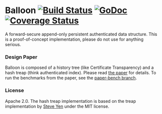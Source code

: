 # Balloon [![Build Status](https://travis-ci.org/pylls/balloon.svg?branch=master)](https://travis-ci.org/pylls/balloon) [![GoDoc](https://godoc.org/github.com/pylls/balloon?status.png)](https://godoc.org/github.com/pylls/balloon) [![Coverage Status](https://coveralls.io/repos/pylls/balloon/badge.svg?branch=master&service=github)](https://coveralls.io/github/pylls/balloon?branch=master)
A forward-secure append-only persistent authenticated data structure.
This is a proof-of-concept implementation, please do not use for anything serious.

### Design Paper
Balloon is composed of a history tree (like Certificate Transparency) and a
hash treap (think authenticated index).
Please read [the paper](https://eprint.iacr.org/2015/007) for details. To run
the benchmarks from the paper, see the
[paper-bench branch](https://github.com/pylls/balloon/tree/paper-bench). 

### License
Apache 2.0. The hash treap implementation is based on the treap implementation
by [Steve Yen](https://github.com/steveyen/gtreap) under the MIT license.
